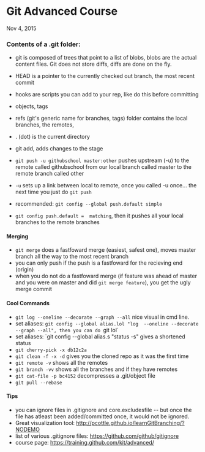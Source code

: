 
# Git Advanced Course
Nov 4, 2015

### Contents of a .git folder:
- git is composed of trees that point to a list of blobs, blobs are the actual content files.  Git does not store diffs, diffs are done on the fly.
- HEAD is a pointer to the currently checked out branch, the most recent commit
- hooks are scripts you can add to your rep, like do this before committing
- objects, tags
- refs (git's generic name for branches, tags) folder contains the local branches, the remotes, 


- . (dot) is the current directory
- git add, adds changes to the stage

- `git push -u githubschool master:other` pushes upstream (-u) to the remote called githubschool from our local branch called master to the remote branch called other
- `-u` sets up a link between local to remote, once you called -u once... the next time you just do `git push`

- recommended: `git config --global push.default simple`
- `git config push.default =  matching`, then it pushes all your local branches to the remote branches

#### Merging
- `git merge` does a fastfoward merge (easiest, safest one), moves master branch all the way to the most recent branch
- you can only push if the push is a fastfoward for the recieving end (origin) 
- when you do not do a fastfoward merge (if feature was ahead of master and you were on master and did `git merge feature`), you get the ugly merge commit 

#### Cool Commands
- `git log --oneline --decorate --graph --all` nice visual in cmd line.
- set aliases: `git config --global alias.lol "log  --oneline --decorate --graph --all", then you can do `git lol`
- set aliases: `git config --global alias.s "status -s" gives a shortened status
- `git cherry-pick -x db12c2a`
- `git clean -f -x -d` gives you the cloned repo as it was the first time 
- `git remote -v` shows all the remotes 
- `git branch -vv` shows all the branches and if they have remotes
- `git cat-file -p bc4152` decompresses a .git/object file
- `git pull --rebase`

#### Tips
- you can ignore files in .gitignore and core.excludesfile  -- but once the file has atleast been added/committed once, it would not be ignored.  
- Great visualization tool: http://pcottle.github.io/learnGitBranching/?NODEMO
- list of various .gitignore files: https://github.com/github/gitignore
- course page: https://training.github.com/kit/advanced/
